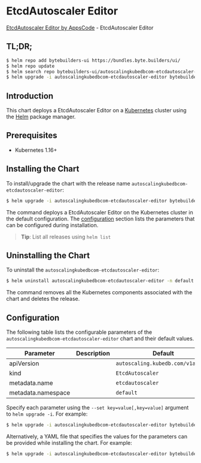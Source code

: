 # EtcdAutoscaler Editor

[EtcdAutoscaler Editor by AppsCode](https://byte.builders) - EtcdAutoscaler Editor

## TL;DR;

```bash
$ helm repo add bytebuilders-ui https://bundles.byte.builders/ui/
$ helm repo update
$ helm search repo bytebuilders-ui/autoscalingkubedbcom-etcdautoscaler-editor --version=v0.4.11
$ helm upgrade -i autoscalingkubedbcom-etcdautoscaler-editor bytebuilders-ui/autoscalingkubedbcom-etcdautoscaler-editor -n default --create-namespace --version=v0.4.11
```

## Introduction

This chart deploys a EtcdAutoscaler Editor on a [Kubernetes](http://kubernetes.io) cluster using the [Helm](https://helm.sh) package manager.

## Prerequisites

- Kubernetes 1.16+

## Installing the Chart

To install/upgrade the chart with the release name `autoscalingkubedbcom-etcdautoscaler-editor`:

```bash
$ helm upgrade -i autoscalingkubedbcom-etcdautoscaler-editor bytebuilders-ui/autoscalingkubedbcom-etcdautoscaler-editor -n default --create-namespace --version=v0.4.11
```

The command deploys a EtcdAutoscaler Editor on the Kubernetes cluster in the default configuration. The [configuration](#configuration) section lists the parameters that can be configured during installation.

> **Tip**: List all releases using `helm list`

## Uninstalling the Chart

To uninstall the `autoscalingkubedbcom-etcdautoscaler-editor`:

```bash
$ helm uninstall autoscalingkubedbcom-etcdautoscaler-editor -n default
```

The command removes all the Kubernetes components associated with the chart and deletes the release.

## Configuration

The following table lists the configurable parameters of the `autoscalingkubedbcom-etcdautoscaler-editor` chart and their default values.

|     Parameter      | Description |                   Default                    |
|--------------------|-------------|----------------------------------------------|
| apiVersion         |             | <code>autoscaling.kubedb.com/v1alpha1</code> |
| kind               |             | <code>EtcdAutoscaler</code>                  |
| metadata.name      |             | <code>etcdautoscaler</code>                  |
| metadata.namespace |             | <code>default</code>                         |


Specify each parameter using the `--set key=value[,key=value]` argument to `helm upgrade -i`. For example:

```bash
$ helm upgrade -i autoscalingkubedbcom-etcdautoscaler-editor bytebuilders-ui/autoscalingkubedbcom-etcdautoscaler-editor -n default --create-namespace --version=v0.4.11 --set apiVersion=autoscaling.kubedb.com/v1alpha1
```

Alternatively, a YAML file that specifies the values for the parameters can be provided while
installing the chart. For example:

```bash
$ helm upgrade -i autoscalingkubedbcom-etcdautoscaler-editor bytebuilders-ui/autoscalingkubedbcom-etcdautoscaler-editor -n default --create-namespace --version=v0.4.11 --values values.yaml
```
